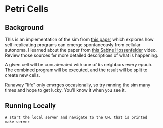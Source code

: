 # Petri Cells
## Background
This is an implementation of the sim from [this paper](https://arxiv.org/pdf/2406.19108) which explores how self-replicating programs can emerge spontaneously from cellular autonoma. I learned about the paper from [this Sabine Hossenfelder](https://www.youtube.com/watch?v=EpRRwgyeBak) video. Review those sources for more detailed descriptions of what is happening.

A given cell will be concatenated with one of its neighbors every epoch. The combined program will be executed, and the result will be split to create new cells. 

Runaway "life" only emerges occasionally, so try running the sim many times and hope to get lucky. You'll know it when you see it.

## Running Locally
```
# start the local server and navigate to the URL that is printed
make server
```
